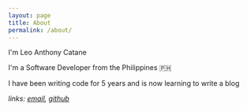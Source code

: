```yaml
---
layout: page
title: About
permalink: /about/
---
```


I'm Leo Anthony Catane

I'm a Software Developer from the Philippines 🇵🇭

I have been writing code for 5 years and is now learning to write a blog

_links: [email](mailto:leoanthony.catane@protonmail.com), [github](https://github.com/leoanthonyc)_
